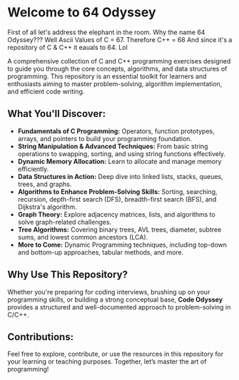 # Welcome to 64 Odyssey

First of all let's address the elephant in the room. Why the name 64 Odyssey???
Well Ascii Values of C = 67.
Therefore C++ = 68
And since it's a repository of C & C++ it eauals to 64. Lol

A comprehensive collection of C and C++ programming exercises designed to guide you through the core concepts, algorithms, and data structures of programming. This repository is an essential toolkit for learners and enthusiasts aiming to master problem-solving, algorithm implementation, and efficient code writing.

## What You'll Discover:

- **Fundamentals of C Programming:** Operators, function prototypes, arrays, and pointers to build your programming foundation.
- **String Manipulation & Advanced Techniques:** From basic string operations to swapping, sorting, and using string functions effectively.
- **Dynamic Memory Allocation:** Learn to allocate and manage memory efficiently.
- **Data Structures in Action:** Deep dive into linked lists, stacks, queues, trees, and graphs.
- **Algorithms to Enhance Problem-Solving Skills:** Sorting, searching, recursion, depth-first search (DFS), breadth-first search (BFS), and Dijkstra's algorithm.
- **Graph Theory:** Explore adjacency matrices, lists, and algorithms to solve graph-related challenges.
- **Tree Algorithms:** Covering binary trees, AVL trees, diameter, subtree sums, and lowest common ancestors (LCA).
- **More to Come:** Dynamic Programming techniques, including top-down and bottom-up approaches, tabular methods, and more.

## Why Use This Repository?

Whether you're preparing for coding interviews, brushing up on your programming skills, or building a strong conceptual base, **Code Odyssey** provides a structured and well-documented approach to problem-solving in C/C++.

## Contributions:

Feel free to explore, contribute, or use the resources in this repository for your learning or teaching purposes. Together, let’s master the art of programming!
